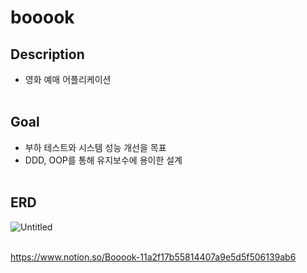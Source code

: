 # booook
## Description
- 영화 예매 어플리케이션
<br><br>

## Goal
- 부하 테스트와 시스템 성능 개선을 목표
- DDD, OOP를 통해 유지보수에 용이한 설계
<br><br>

## ERD
![Untitled](https://user-images.githubusercontent.com/31367330/145522818-ebaed750-2af5-4c14-8327-c5327f3f4c39.png)
<br><br>



https://www.notion.so/Booook-11a2f17b55814407a9e5d5f506139ab6
